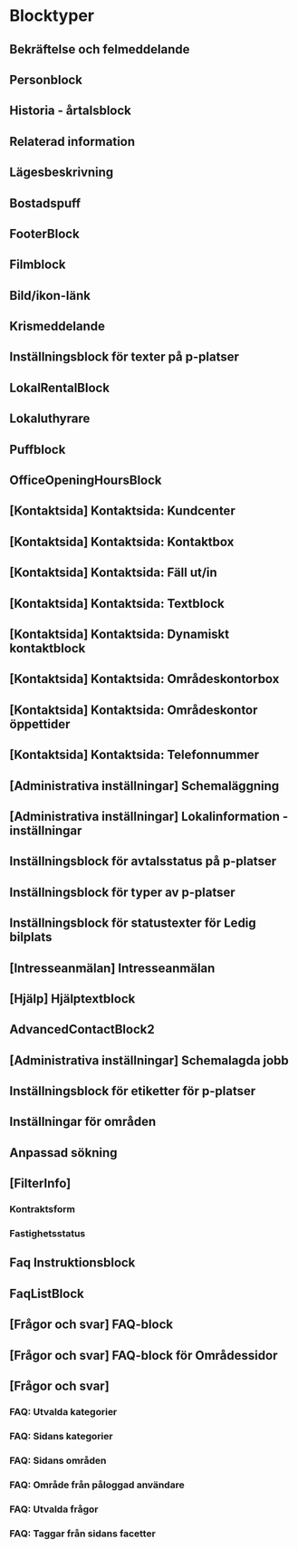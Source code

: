 <!-- TITLE: Blocktyper -->
<!-- SUBTITLE: A quick summary of Blocktyper -->

# Blocktyper
## Bekräftelse och felmeddelande

## Personblock

## Historia - årtalsblock

## Relaterad information

## Lägesbeskrivning

## Bostadspuff

## FooterBlock

## Filmblock

## Bild/ikon-länk

## Krismeddelande

## Inställningsblock för texter på p-platser

## LokalRentalBlock

## Lokaluthyrare

## Puffblock

## OfficeOpeningHoursBlock

## [Kontaktsida] Kontaktsida: Kundcenter

## [Kontaktsida] Kontaktsida: Kontaktbox

## [Kontaktsida] Kontaktsida: Fäll ut/in

## [Kontaktsida] Kontaktsida: Textblock

## [Kontaktsida] Kontaktsida: Dynamiskt kontaktblock

## [Kontaktsida] Kontaktsida: Områdeskontorbox

## [Kontaktsida] Kontaktsida: Områdeskontor öppettider

## [Kontaktsida] Kontaktsida: Telefonnummer

## [Administrativa inställningar] Schemaläggning

## [Administrativa inställningar] Lokalinformation - inställningar

## Inställningsblock för avtalsstatus på p-platser

## Inställningsblock för typer av p-platser

## Inställningsblock för statustexter för Ledig bilplats

## [Intresseanmälan] Intresseanmälan

## [Hjälp] Hjälptextblock

## AdvancedContactBlock2

## [Administrativa inställningar] Schemalagda jobb


## Inställningsblock för etiketter för p-platser

## Inställningar för områden

## Anpassad sökning

## [FilterInfo] 
### Kontraktsform

### Fastighetsstatus

## Faq Instruktionsblock

## FaqListBlock

## [Frågor och svar] FAQ-block

## [Frågor och svar] FAQ-block för Områdessidor

## [Frågor och svar] 
### FAQ: Utvalda kategorier

### FAQ: Sidans kategorier

### FAQ: Sidans områden

### FAQ: Område från påloggad användare

### FAQ: Utvalda frågor

### FAQ: Taggar från sidans facetter